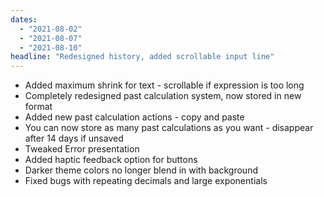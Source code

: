 ```yaml
---
dates: 
  - "2021-08-02"
  - "2021-08-07"
  - "2021-08-10"
headline: "Redesigned history, added scrollable input line"
---
```

- Added maximum shrink for text - scrollable if expression is too long
- Completely redesigned past calculation system, now stored in new format
- Added new past calculation actions - copy and paste
- You can now store as many past calculations as you want - disappear after 14 days if unsaved
- Tweaked Error presentation
- Added haptic feedback option for buttons
- Darker theme colors no longer blend in with background
- Fixed bugs with repeating decimals and large exponentials